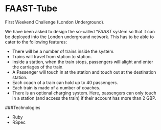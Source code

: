 FAAST-Tube
==========

First Weekend Challenge (London Underground).

We have been asked to design the so-called **FAAST* system so that it can be deployed into the London underground network.  This has to be able to cater to the following features:

- There will be a number of trains inside the system.
- Trains will travel from station to station.
- Inside a station, when the train stops, passengers will alight and enter the carriages of the train.
- A Passenger will touch in at the station and touch out at the destination station.
- Each coach of a train can hold up to 40 passengers.
- Each train is made of a number of coaches.
- There is an optional charging system.  Here, passengers can only touch in a station (and access the train) if their account has more than 2 GBP.

###Technologies
- Ruby
- RSpec
